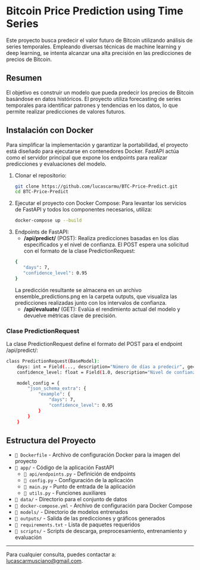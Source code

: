 # Bitcoin Price Prediction using Time Series

Este proyecto busca predecir el valor futuro de Bitcoin utilizando análisis de series temporales. Empleando diversas técnicas de machine learning y deep learning, se intenta alcanzar una alta precisión en las predicciones de precios de Bitcoin.

## Resumen

El objetivo es construir un modelo que pueda predecir los precios de Bitcoin basándose en datos históricos. El proyecto utiliza forecasting de series temporales para identificar patrones y tendencias en los datos, lo que permite realizar predicciones de valores futuros.

## Instalación con Docker

Para simplificar la implementación y garantizar la portabilidad, el proyecto está diseñado para ejecutarse en contenedores Docker. FastAPI actúa como el servidor principal que expone los endpoints para realizar predicciones y evaluaciones del modelo.

1. Clonar el repositorio:
   ```bash
   git clone https://github.com/lucascarmu/BTC-Price-Predict.git
   cd BTC-Price-Predict
   ```
2. Ejecutar el proyecto con Docker Compose:
   Para levantar los servicios de FastAPI y todos los componentes necesarios, utiliza:
   ```bash
   docker-compose up --build
   ```
3. Endpoints de FastAPI:
   * **/api/predict/** (POST): Realiza predicciones basadas en los días especificados y el nivel de confianza. El POST espera una solicitud con el formato de la clase PredictionRequest:
   ```bash
   {
      "days": 7,
      "confidence_level": 0.95
   }
   ```
   La predicción resultante se almacena en un archivo ensemble_predictions.png en la carpeta outputs, que visualiza las predicciones realizadas junto con los intervalos de confianza.
   * **/api/evaluate/** (GET): Evalúa el rendimiento actual del modelo y devuelve métricas clave de precisión.

### Clase PredictionRequest
La clase PredictionRequest define el formato del POST para el endpoint /api/predict/:
```bash
class PredictionRequest(BaseModel):
    days: int = Field(..., description="Número de días a predecir", ge=1)
    confidence_level: float = Field(1.0, description="Nivel de confianza para la predicción", ge=0, le=1)

    model_config = {
        "json_schema_extra": {
            "example": {
                "days": 7,
                "confidence_level": 0.95
            }
        }
    }
```

## Estructura del Proyecto

- `🐋 Dockerfile`               - Archivo de configuración Docker para la imagen del proyecto
- `📂 app/`                     - Código de la aplicación FastAPI
  - `📄 api/endpoints.py`       - Definición de endpoints
  - `🔧 config.py`              - Configuración de la aplicación
  - `📄 main.py`                - Punto de entrada de la aplicación
  - `📄 utils.py`               - Funciones auxiliares
- `📂 data/`                    - Directorio para el conjunto de datos
- `🐋 docker-compose.yml`       - Archivo de configuración para Docker Compose
- `📂 models/`                  - Directorio de modelos entrenados
- `📂 outputs/`                 - Salida de las predicciones y gráficos generados
- `📜 requirements.txt`         - Lista de paquetes requeridos
- `📂 scripts/`                 - Scripts de descarga, preprocesamiento, entrenamiento y evaluación
---

Para cualquier consulta, puedes contactar a: lucascarmusciano@gmail.com.